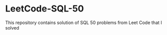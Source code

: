# LeetCode-SQL-50
This repository contains solution of SQL 50 problems from Leet Code that I solved
